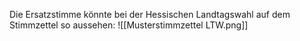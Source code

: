 Die Ersatzstimme könnte bei der Hessischen Landtagswahl auf dem Stimmzettel so aussehen:
![[Musterstimmzettel LTW.png]]